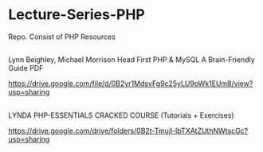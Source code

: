 # Lecture-Series-PHP
Repo. Consist of PHP Resources


##

Lynn Beighley, Michael Morrison Head First PHP & MySQL A Brain-Friendly Guide PDF

https://drive.google.com/file/d/0B2yr1MdsvFg9c25yLU9oWk1EUm8/view?usp=sharing

##


LYNDA PHP-ESSENTIALS CRACKED COURSE (Tutorials + Exercises)

https://drive.google.com/drive/folders/0B2t-Tmujl-IbTXAtZUthNWtscGc?usp=sharing